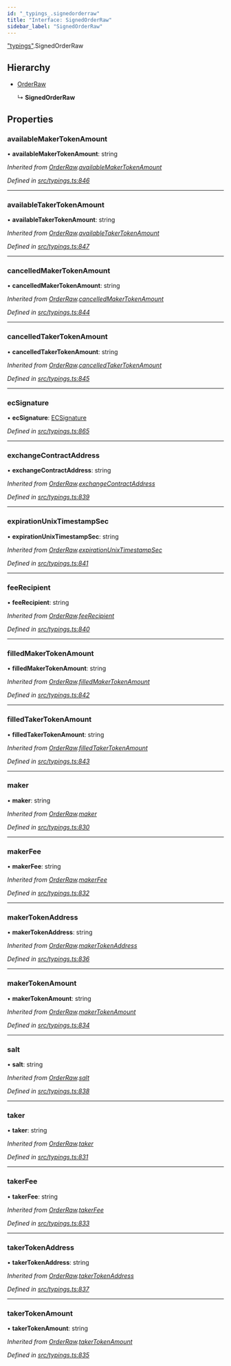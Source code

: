 ```yaml
---
id: "_typings_.signedorderraw"
title: "Interface: SignedOrderRaw"
sidebar_label: "SignedOrderRaw"
---
```


["typings"](../modules/_typings_.md).SignedOrderRaw

## Hierarchy

* [OrderRaw](_typings_.orderraw.md)

  ↳ **SignedOrderRaw**

## Properties

### availableMakerTokenAmount

•  **availableMakerTokenAmount**: string

*Inherited from [OrderRaw](_typings_.orderraw.md).[availableMakerTokenAmount](_typings_.orderraw.md#availablemakertokenamount)*

*Defined in [src/typings.ts:846](https://github.com/trustlines-protocol/clientlib/blob/f60ef2b/src/typings.ts#L846)*

___

### availableTakerTokenAmount

•  **availableTakerTokenAmount**: string

*Inherited from [OrderRaw](_typings_.orderraw.md).[availableTakerTokenAmount](_typings_.orderraw.md#availabletakertokenamount)*

*Defined in [src/typings.ts:847](https://github.com/trustlines-protocol/clientlib/blob/f60ef2b/src/typings.ts#L847)*

___

### cancelledMakerTokenAmount

•  **cancelledMakerTokenAmount**: string

*Inherited from [OrderRaw](_typings_.orderraw.md).[cancelledMakerTokenAmount](_typings_.orderraw.md#cancelledmakertokenamount)*

*Defined in [src/typings.ts:844](https://github.com/trustlines-protocol/clientlib/blob/f60ef2b/src/typings.ts#L844)*

___

### cancelledTakerTokenAmount

•  **cancelledTakerTokenAmount**: string

*Inherited from [OrderRaw](_typings_.orderraw.md).[cancelledTakerTokenAmount](_typings_.orderraw.md#cancelledtakertokenamount)*

*Defined in [src/typings.ts:845](https://github.com/trustlines-protocol/clientlib/blob/f60ef2b/src/typings.ts#L845)*

___

### ecSignature

•  **ecSignature**: [ECSignature](_typings_.ecsignature.md)

*Defined in [src/typings.ts:865](https://github.com/trustlines-protocol/clientlib/blob/f60ef2b/src/typings.ts#L865)*

___

### exchangeContractAddress

•  **exchangeContractAddress**: string

*Inherited from [OrderRaw](_typings_.orderraw.md).[exchangeContractAddress](_typings_.orderraw.md#exchangecontractaddress)*

*Defined in [src/typings.ts:839](https://github.com/trustlines-protocol/clientlib/blob/f60ef2b/src/typings.ts#L839)*

___

### expirationUnixTimestampSec

•  **expirationUnixTimestampSec**: string

*Inherited from [OrderRaw](_typings_.orderraw.md).[expirationUnixTimestampSec](_typings_.orderraw.md#expirationunixtimestampsec)*

*Defined in [src/typings.ts:841](https://github.com/trustlines-protocol/clientlib/blob/f60ef2b/src/typings.ts#L841)*

___

### feeRecipient

•  **feeRecipient**: string

*Inherited from [OrderRaw](_typings_.orderraw.md).[feeRecipient](_typings_.orderraw.md#feerecipient)*

*Defined in [src/typings.ts:840](https://github.com/trustlines-protocol/clientlib/blob/f60ef2b/src/typings.ts#L840)*

___

### filledMakerTokenAmount

•  **filledMakerTokenAmount**: string

*Inherited from [OrderRaw](_typings_.orderraw.md).[filledMakerTokenAmount](_typings_.orderraw.md#filledmakertokenamount)*

*Defined in [src/typings.ts:842](https://github.com/trustlines-protocol/clientlib/blob/f60ef2b/src/typings.ts#L842)*

___

### filledTakerTokenAmount

•  **filledTakerTokenAmount**: string

*Inherited from [OrderRaw](_typings_.orderraw.md).[filledTakerTokenAmount](_typings_.orderraw.md#filledtakertokenamount)*

*Defined in [src/typings.ts:843](https://github.com/trustlines-protocol/clientlib/blob/f60ef2b/src/typings.ts#L843)*

___

### maker

•  **maker**: string

*Inherited from [OrderRaw](_typings_.orderraw.md).[maker](_typings_.orderraw.md#maker)*

*Defined in [src/typings.ts:830](https://github.com/trustlines-protocol/clientlib/blob/f60ef2b/src/typings.ts#L830)*

___

### makerFee

•  **makerFee**: string

*Inherited from [OrderRaw](_typings_.orderraw.md).[makerFee](_typings_.orderraw.md#makerfee)*

*Defined in [src/typings.ts:832](https://github.com/trustlines-protocol/clientlib/blob/f60ef2b/src/typings.ts#L832)*

___

### makerTokenAddress

•  **makerTokenAddress**: string

*Inherited from [OrderRaw](_typings_.orderraw.md).[makerTokenAddress](_typings_.orderraw.md#makertokenaddress)*

*Defined in [src/typings.ts:836](https://github.com/trustlines-protocol/clientlib/blob/f60ef2b/src/typings.ts#L836)*

___

### makerTokenAmount

•  **makerTokenAmount**: string

*Inherited from [OrderRaw](_typings_.orderraw.md).[makerTokenAmount](_typings_.orderraw.md#makertokenamount)*

*Defined in [src/typings.ts:834](https://github.com/trustlines-protocol/clientlib/blob/f60ef2b/src/typings.ts#L834)*

___

### salt

•  **salt**: string

*Inherited from [OrderRaw](_typings_.orderraw.md).[salt](_typings_.orderraw.md#salt)*

*Defined in [src/typings.ts:838](https://github.com/trustlines-protocol/clientlib/blob/f60ef2b/src/typings.ts#L838)*

___

### taker

•  **taker**: string

*Inherited from [OrderRaw](_typings_.orderraw.md).[taker](_typings_.orderraw.md#taker)*

*Defined in [src/typings.ts:831](https://github.com/trustlines-protocol/clientlib/blob/f60ef2b/src/typings.ts#L831)*

___

### takerFee

•  **takerFee**: string

*Inherited from [OrderRaw](_typings_.orderraw.md).[takerFee](_typings_.orderraw.md#takerfee)*

*Defined in [src/typings.ts:833](https://github.com/trustlines-protocol/clientlib/blob/f60ef2b/src/typings.ts#L833)*

___

### takerTokenAddress

•  **takerTokenAddress**: string

*Inherited from [OrderRaw](_typings_.orderraw.md).[takerTokenAddress](_typings_.orderraw.md#takertokenaddress)*

*Defined in [src/typings.ts:837](https://github.com/trustlines-protocol/clientlib/blob/f60ef2b/src/typings.ts#L837)*

___

### takerTokenAmount

•  **takerTokenAmount**: string

*Inherited from [OrderRaw](_typings_.orderraw.md).[takerTokenAmount](_typings_.orderraw.md#takertokenamount)*

*Defined in [src/typings.ts:835](https://github.com/trustlines-protocol/clientlib/blob/f60ef2b/src/typings.ts#L835)*
